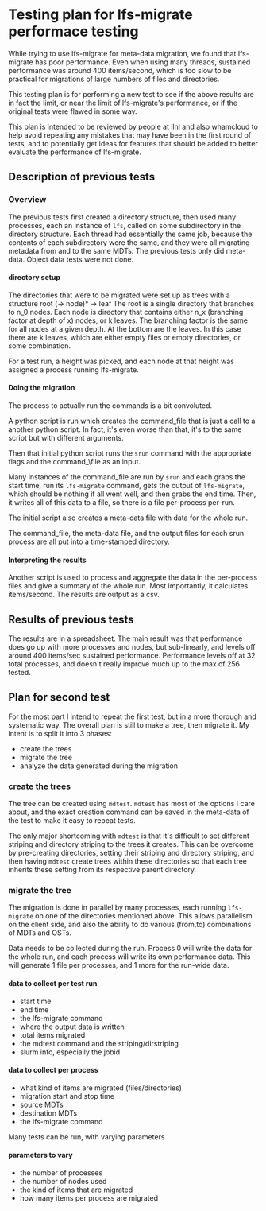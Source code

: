 # Testing plan for lfs-migrate performace testing
While trying to use lfs-migrate for meta-data
migration, we found that lfs-migrate has poor performance.
Even when using many threads, sustained performance was around
400 items/second, which is too slow to be practical for migrations
of large numbers of files and directories.

This testing plan is for performing a new test to see if the above results
are in fact the limit, or near the limit of lfs-migrate's performance,
or if the original tests were flawed in some way.

This plan is intended to be reviewed by people at llnl and also whamcloud
to help avoid repeating any mistakes that may have been in the first round of
tests, and to potentially get ideas for features that should be added to
better evaluate the performance of lfs-migrate.

## Description of previous tests

### Overview
The previous tests first created a directory structure, then used many
processes, each an instance of `lfs`, called on some subdirectory in the
directory structure. Each thread had essentially the same job, because the
contents of each subdirectory were the same, and they were all migrating
metadata from and to the same MDTs.
The previous tests only did meta-data. Object data tests were not done.

#### directory setup
The directories that were to be migrated were set up as trees
with a structure
root (-> node)* -> leaf
The root is a single directory that branches to n\_0 nodes.
Each node is directory that contains either
n\_x (branching factor at depth of x) nodes, or k leaves.
The branching factor is the same for all nodes at a given depth.
At the bottom are the leaves. In this case there are k leaves, which are
either empty files or empty directories, or some combination.

For a test run, a height was picked, and each node at that height was assigned
a process running lfs-migrate.

#### Doing the migration
The process to actually run the commands is a bit convoluted.

A python script is run which creates the command\_file that is just a call
to a another python script. In fact, it's even worse than that, it's to the same
script but with different arguments.

Then that initial python script runs the `srun` command with the appropriate
flags and the command_\file as an input.

Many instances of the command\_file are run by `srun` and each grabs the start
time, run its `lfs-migrate` command, gets the output of `lfs-migrate`, which
should be nothing if all went well, and then grabs the end time.
Then, it writes all of this data to a file, so there is a file per-process
per-run.

The initial script also creates a meta-data file with data for the whole run.

The command\_file, the meta-data file, and the output files for each srun
process are all put into a time-stamped directory.

#### Interpreting the results
Another script is used to process and aggregate the data in the per-process
files and give a summary of the whole run. Most importantly, it calculates
items/second. The results are output as a csv.


## Results of previous tests
The results are in a spreadsheet.
The main result was that performance does go up with more
processes and nodes, but sub-linearly, and levels off around
400 items/sec sustained performance.
Performance levels off at 32 total processes, and doesn't really improve much
up to the max of 256 tested.


## Plan for second test
For the most part I intend to repeat the first test, but in
a more thorough and systematic way.
The overall plan is still to make a tree, then migrate it.
My intent is to split it into 3 phases:
- create the trees
- migrate the tree
- analyze the data generated during the migration

### create the trees
The tree can be created using `mdtest`.
`mdtest` has most of the options I care about, and the exact
creation command can be saved in the meta-data of the test to make it easy
to repeat tests.

The only major shortcoming with `mdtest` is that it's difficult to set
different striping and directory striping to the trees it creates.
This can be overcome by pre-creating directories,
setting their striping and directory striping, and then having `mdtest`
create trees within these directories so that each tree inherits
these setting from its respective parent directory.

### migrate the tree
The migration is done in parallel by many processes, each running
`lfs-migrate` on one of the directories mentioned above.
This allows parallelism on the client side, and also the ability to do
various (from,to) combinations of MDTs and OSTs.

Data needs to be collected during the run. Process 0 will write the data for
the whole run, and each process will write its own performance data.
This will generate 1 file per processes, and 1 more for the run-wide data.

#### data to collect per test run
- start time
- end time
- the lfs-migrate command
- where the output data is written
- total items migrated
- the mdtest command and the striping/dirstriping
- slurm info, especially the jobid

#### data to collect per process
- what kind of items are migrated (files/directories)
- migration start and stop time
- source MDTs
- destination MDTs
- the lfs-migrate command

Many tests can be run, with varying parameters

#### parameters to vary
- the number of processes
- the number of nodes used
- the kind of items that are migrated
- how many items per process are migrated
